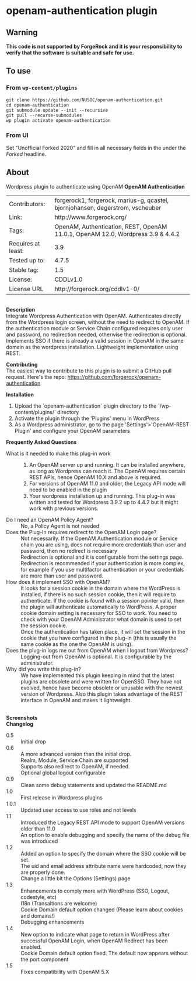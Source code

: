 # openam-authentication plugin

## Warning
**This code is not supported by ForgeRock and it is your responsibility to verify that the software is suitable and safe for use.**

## To use
### From `wp-content/plugins`
```
git clone https://github.com/NUSOC/openam-authentication.git
cd openam-authentication
git submodule update --init --recursive
git pull --recurse-submodules
wp plugin activate openam-authentication
```

### From UI
Set "Unofficial Forked 2020" and fill in all necessary fields in the under the *Forked* headline.  





## About

Wordpress plugin to authenticate using OpenAM
<b>OpenAM Authentication</b>
<table border="0">
<tr><td>Contributors:</td><td>forgerock1, forgerock, marius-g, qcastel, bjornjohansen, degerstrom, vscheuber</td></tr>
<tr><td>Link:</td><td> http://www.forgerock.org/</td></tr>
<tr><td>Tags:</td><td> OpenAM, Authentication, REST, OpenAM 11.0.1, OpenAM 12.0, Wordpress 3.9 & 4.4.2</td></tr>
<tr><td>Requires at least:</td><td> 3.9</td></tr>
<tr><td>Tested up to:</td><td>4.7.5</td></tr>
<tr><td>Stable tag:</td><td>1.5</td></tr>
<tr><td>License:</td><td> CDDLv1.0</td></tr>
<tr><td>License URL</td><td>http://forgerock.org/cddlv1-0/</td></tr>
</table>
<br/>
<b>Description</b>
<br/>
Integrate Wordpress Authentication with OpenAM. Authenticates directly from the Wordpress login screen, without the need to redirect to OpenAM. If the authentication module or Service Chain configured requires only user and password, no redirection needed, otherwise the redirection is optional. Implements SSO if there is already a valid session in OpenAM in the same domain as the wordpress installation. Lightweight implementation using REST.
<br/>

<b>Contributing</b>
<br/>
The easiest way to contribute to this plugin is to submit a GitHub pull request. Here's the repo:
https://github.com/forgerock/openam-authentication
<br/>

<b>Installation</b>
<br/>
<ol>
<li> Upload the `openam-authentication` plugin directory to the `/wp-content/plugins/` directory
<li>Activate the plugin through the 'Plugins' menu in WordPress
<li>As a Wordpress administrator, go to the page 'Settings'>'OpenAM-REST Plugin' and configure your OpenAM parameters
</ol>

<b>Frequently Asked Questions</b>
<dl>
<dt>
What is it needed to make this plug-in work
<dd>
<ol>
<li>An OpenAM server up and running. It can be installed anywhere, as long as Wordpress can reach it. The OpenAM requires certain REST APIs, hence OpenAM 10.X and above is required.
<li> For versions of OpenAM 11.0 and older, the Legacy API mode will need to be enabled in the plugin
<li>Your wordpress installation up and running. This plug-in was written and tested for Wordpress 3.9.2 up to 4.4.2 but it might work with previous versions.
</ol>
<dt>
Do I need an OpenAM Policy Agent?
<dd>
No, a Policy Agent is not needed
<dt>
Does the Plug-In requires redirect to the OpenAM Login page?
<dd>Not necessarily. If the OpenAM Authentication module or Service chain you are using, does not require more credentials than user and password, then no redirect is necessary
<dd>
Redirection is optional and it is configurable from the settings page.  Redirection is recommended if your authentication is more complex, for example if you use multifactor authentication or your credentials are more than user and password.
<dt>
How does it implement SSO with OpenAM?
<dd>It looks for a session cookie in the domain where the WordPress is installed, if there is no such session cookie, then it will require to authenticate.  If the cookie is found with a session pointer valid, then the plugin will authenticate automatically to WordPress.
A proper cookie domain setting is necessary for SSO to work. You need to check with your OpenAM Administrator what domain is used to set the session cookie.
<dd>
Once the authentication has taken place, it will set the session in the cookie that you have configured in the plug-in (this is usually the same cookie as the one the OpenAM is using).

<dt>Does the plug-in logs me out from OpenAM when I logout from Wordpress?
<dd>Logging-out from OpenAM is optional. It is configurable by the administrator.
<dt>
Why did you write this plug-in?
<dd>We have implemented this plugin keeping in mind that the latest plugins are obsolete and were written for OpenSSO. They have not evolved, hence have become obsolete or unusable with the newest version of Wordpress. Also this plugin takes advantage of the REST interface in OpenAM and makes it lightweight.  
</dl>
<br>
<b>Screenshots</b>
<br>
<b>Changelog</b>
<dl>
<dt>
0.5
<dd>Initial drop
<dt>
0.6
<dd>A more advanced version than the initial drop.
<dd>Realm, Module, Service Chain are supported
<dd>Supports also redirect to OpenAM, if needed.
<dd>Optional global logout configurable
<dt>
0.9
<dd>
Clean some debug statements and updated the README.md
<dt>
1.0
<dd>First release in Wordpress plugins
<dt>1.0.1
<dd>
Updated user access to use roles and not levels
<dt>
1.1
<dd>Introduced the Legacy REST API mode to support OpenAM versions older than 11.0
<dd>An option to enable debugging and specify the name of the debug file was introduced
<dt>
1.2
<dd>Added an option to specify the domain where the SSO cookie will be set.
<dd>The uid and email address attribute name were hardcoded, now they are properly done.
<dd>Change a little bit the Options (Settings) page
<dt>
1.3
<dd>Enhancements to comply more with WordPress (SSO, Logout, codestyle, etc)
<dd>I18n (Transaltions are welcome)
<dd>Cookie Domain default option changed (Please learn about cookies and domains!)
<dd>Debugging enhancements
<dt>
1.4
<dd>New option to indicate what page to return in WordPress after successful OpenAM Login, when OpenAM Redirect has been enabled.
<dd>Cookie Domain default option fixed. The default now appears without the port component
<dt>
1.5
<dd>Fixes compatibility with OpenAM 5.X
</dl>
